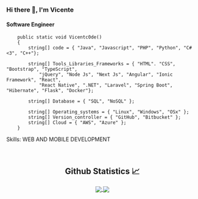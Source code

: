 ### Hi there 👋, I'm Vicente
#### Software Engineer
        public static void Vicentc0de()
        {
            string[] code = { "Java", "Javascript", "PHP", "Python", "C# <3", "C++"};
            
            string[] Tools_Libraries_Frameworks = { "HTML". "CSS", "Bootstrap", "TypeScript",
                "jQuery", "Node Js", "Next Js", "Angular", "Ionic Framework", "React",
                "React Native", ".NET", "Laravel", "Spring Boot", "Hibernate", "Flask", "Docker"};
                
            string[] Database = { "SQL", "NoSQL" };
            
            string[] Operating_systems = { "Linux", "Windows", "OSx" };
            string[] Version_controller = { "GitHub", "Bitbucket" };
            string[] Cloud = { "AWS", "Azure" };
        }

Skills: WEB AND MOBILE DEVELOPMENT

<br/>

  <h2 align="center"> Github Statistics 📈 </h2>
  
  <div align="center"> 
     <a href="">
      <img align="center" src="https://github-readme-stats-sigma-five.vercel.app/api?username=vicente100est&show_icons=true&include_all_commits=true&count_private=true&theme=react&line_height=40" />
    </a>
    <a href="">
      <img align="center" src="https://github-readme-stats.vercel.app/api/top-langs/?username=vicente100est&theme=react&line_height=40&hide=css"/>
    </a>
</div
  
<br/>
